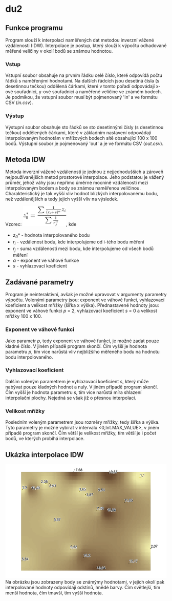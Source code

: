 # du2

## Funkce programu
Program slouží k interpolaci naměřených dat metodou inverzní vážené vzdálenosti (IDW). Interpolace je postup, který slouží k výpočtu
odhadované měřené veličiny v okolí bodů se známou hodnotou.

### Vstup
Vstupní soubor obsahuje na prvním řádku celé číslo, které odpovídá počtu řádků s naměřenými hodnotami. Na dalších řádcích jsou
desetiná čísla (s desetinnou tečkou) oddělená čárkami, které v tomto pořadí odpovádají x-ové souřadnici, y-ové souřadnici a
naměřené veličine ve známém bodech. Je podmíkou, že vstupní soubor musí být pojmenovaný 'in' a ve formátu CSV (*in.csv*).

### Výstup
Výstupní soubor obsahuje sto řádků se sto desetinnými čísly (s desetinnou tečkou) oddělených čárkami, které v základním nastavení
odpovádají interpolovaným hodnotám v mřížových bodech sítě obsahující 100 x 100 bodů. Výstupní soubor je pojmenovaný 'out' a
je ve formátu CSV (*out.csv*).

## Metoda IDW
Metoda inverzní vážené vzdálenosti je jednou z nejjednodušších a zároveň nejpoužívanějších metod prostorové interpolace. Jeho podstatou
je vážený průměr, jehož váhy jsou nepřímo úměrné mocnině vzdálenosti mezi interpolovaným bodem a body se známou naměřenou veličinou.
Charakteristický je tak vyšší vliv hodnot blízkých interpolovanému bodu, než vzdálenějších a tedy jejich vyšší vliv na výsledek.

Vzorec: ![alt text](https://github.com/hofrajtm/du2/blob/master/vzorec_vypoctu.gif), kde
- *z<sub>0</sub><sup>*</sup>* - hodnota interpolovaného bodu
- *r<sub>i</sub>* - vzdálenost bodu, kde interpolujeme od i-tého bodu měření
- *r<sub>j</sub>* - suma vzdáleností mezi bodu, kde interpolujeme od všech bodů měření
- *α* - exponent ve váhové funkce
- *s* - vyhlazovací koeficient
              
## Zadávané parametry
Program je neinteraktivní, avšak je možné upravovat v argumenty parametry výpočtu. Volenými parametry jsou: exponent ve váhové funkci, vyhlazovací
koeficient a velikost mřížky (šířka x výška).
Přednastavené hodnoty jsou: exponent ve váhové funkci *p* = 2, vyhlazovací koeficient *s* = 0 a velikost mřížky 100 x 100.

### Exponent ve váhové funkci
Jako parametr *p*, tedy exponent ve váhové funkci, je možné zadat pouze kladné číslo. V jiném případě program skončí. Čím vyšší je
hodnota parametru *p*, tím více narůstá vliv nejbližšího měřeného bodu na hodnotu bodu interpolovaného.

### Vyhlazovací koeficient
Dalším voleným parametrem je vyhlazovací koeficient *s*, který může nabývat pouze kladných hodnot a nuly. V jiném případě program skončí.
Čím vyšší je hodnota parametru *s*, tím více narůstá míra shlazení interpolační plochy. Nejedná se však již o přesnou interpolaci.

### Velikost mřížky
Posledním voleným parametrem jsou rozměry mřížky, tedy šířka a výška. Tyto parametry je možné vybírat v intervalu <0,Int.MAX_VALUE>, v jiném případě
program skončí. Čím větší je velikost mřížky, tím větší je i počet bodů, ve kterých probíhá interpolace.

## Ukázka interpolace IDW
![alt text](https://github.com/hofrajtm/du2/blob/master/interpolace_mapa.png)
Na obrázku jsou zobrazeny body se známýmy hodnotami, v jejich okolí pak interpolované hodnoty odpovídají odstínů, hnědé barvy. Čím světlejší, tím menší hodnota, čím tmavší, tím vyšší hodnota.
